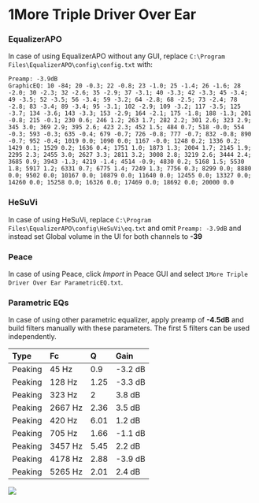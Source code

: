 # 1More Triple Driver Over Ear

### EqualizerAPO
In case of using EqualizerAPO without any GUI, replace `C:\Program Files\EqualizerAPO\config\config.txt`
with:
```
Preamp: -3.9dB
GraphicEQ: 10 -84; 20 -0.3; 22 -0.8; 23 -1.0; 25 -1.4; 26 -1.6; 28 -2.0; 30 -2.3; 32 -2.6; 35 -2.9; 37 -3.1; 40 -3.3; 42 -3.3; 45 -3.4; 49 -3.5; 52 -3.5; 56 -3.4; 59 -3.2; 64 -2.8; 68 -2.5; 73 -2.4; 78 -2.8; 83 -3.4; 89 -3.4; 95 -3.1; 102 -2.9; 109 -3.2; 117 -3.5; 125 -3.7; 134 -3.6; 143 -3.3; 153 -2.9; 164 -2.1; 175 -1.8; 188 -1.3; 201 -0.8; 215 -0.1; 230 0.6; 246 1.2; 263 1.7; 282 2.2; 301 2.6; 323 2.9; 345 3.0; 369 2.9; 395 2.6; 423 2.3; 452 1.5; 484 0.7; 518 -0.0; 554 -0.3; 593 -0.3; 635 -0.4; 679 -0.7; 726 -0.8; 777 -0.7; 832 -0.8; 890 -0.7; 952 -0.4; 1019 0.0; 1090 0.0; 1167 -0.0; 1248 0.2; 1336 0.2; 1429 0.1; 1529 0.2; 1636 0.4; 1751 1.0; 1873 1.3; 2004 1.7; 2145 1.9; 2295 2.3; 2455 3.0; 2627 3.3; 2811 3.2; 3008 2.8; 3219 2.6; 3444 2.4; 3685 0.9; 3943 -1.3; 4219 -1.4; 4514 -0.9; 4830 0.2; 5168 1.5; 5530 1.8; 5917 1.2; 6331 0.7; 6775 1.4; 7249 1.3; 7756 0.3; 8299 0.0; 8880 0.0; 9502 0.0; 10167 0.0; 10879 0.0; 11640 0.0; 12455 0.0; 13327 0.0; 14260 0.0; 15258 0.0; 16326 0.0; 17469 0.0; 18692 0.0; 20000 0.0
```

### HeSuVi
In case of using HeSuVi, replace `C:\Program Files\EqualizerAPO\config\HeSuVi\eq.txt` and omit `Preamp:
-3.9dB` and instead set Global volume in the UI for both channels to **-39**

### Peace
In case of using Peace, click *Import* in Peace GUI and select `1More Triple Driver Over Ear ParametricEQ.txt`.

### Parametric EQs
In case of using other parametric equalizer, apply preamp of **-4.5dB** and build filters manually with
these parameters. The first 5 filters can be used independently.

| Type    | Fc      |    Q | Gain    |
|:--------|:--------|:-----|:--------|
| Peaking | 45 Hz   | 0.9  | -3.2 dB |
| Peaking | 128 Hz  | 1.25 | -3.3 dB |
| Peaking | 323 Hz  | 2    | 3.8 dB  |
| Peaking | 2667 Hz | 2.36 | 3.5 dB  |
| Peaking | 420 Hz  | 6.01 | 1.2 dB  |
| Peaking | 705 Hz  | 1.66 | -1.1 dB |
| Peaking | 3457 Hz | 5.45 | 2.2 dB  |
| Peaking | 4178 Hz | 2.88 | -3.9 dB |
| Peaking | 5265 Hz | 2.01 | 2.4 dB  |

![](https://raw.githubusercontent.com/jaakkopasanen/AutoEq/master/results/innerfidelity/sbaf-serious/1More%20Triple%20Driver%20Over%20Ear/1More%20Triple%20Driver%20Over%20Ear.png)